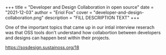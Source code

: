 +++
title = "Developer and Design Collaboration in open source"
date = "2021-12-03"
author = "Eriol Fox"
cover = "developer-and-design-collaboration.png"
description = "FILL DESCRIPTION TEXT"
+++

One of the important topics that came up in our intial interview reserach was that OSS tools don't understand how collabortion between developers and designs can happen best within their projects.

https://sosdesign.sustainoss.org/18
